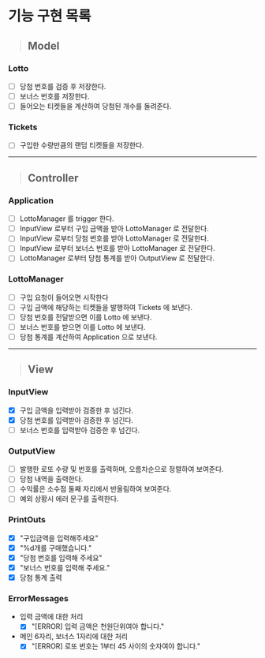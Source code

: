 # 기능 구현 목록
> ## Model

### Lotto
- [ ] 당첨 번호를 검증 후 저장한다.
- [ ] 보너스 번호를 저장한다.
- [ ] 들어오는 티켓들을 계산하여 당첨된 개수를 돌려준다.
### Tickets
- [ ] 구입한 수량만큼의 랜덤 티켓들을 저장한다.

------------------------------------------------------------
> ## Controller

### Application
- [ ] LottoManager 를 trigger 한다.
- [ ] InputView 로부터 구입 금액을 받아 LottoManager 로 전달한다.
- [ ] InputView 로부터 당첨 번호를 받아 LottoManager 로 전달한다.
- [ ] InputView 로부터 보너스 번호를 받아 LottoManager 로 전달한다.
- [ ] LottoManager 로부터 당첨 통계를 받아 OutputView 로 전달한다.

### LottoManager
- [ ] 구입 요청이 들어오면 시작한다
- [ ] 구입 금액에 해당하는 티켓들을 발행하여 Tickets 에 보낸다.
- [ ] 당첨 번호를 전달받으면 이를 Lotto 에 보낸다.
- [ ] 보너스 번호를 받으면 이를 Lotto 에 보낸다.
- [ ] 당첨 통계를 계산하여 Application 으로 보낸다.

------------------------------------------------------------
> ## View

### InputView
- [x] 구입 금액을 입력받아 검증한 후 넘긴다.
- [x] 당첨 번호를 입력받아 검증한 후 넘긴다.
- [ ] 보너스 번호를 입력받아 검증한 후 넘긴다.
### OutputView
- [ ] 발행한 로또 수량 및 번호를 출력하며, 오름차순으로 정렬하여 보여준다.
- [ ] 당첨 내역을 출력한다.
- [ ] 수익률은 소수점 둘째 자리에서 반올림하여 보여준다.
- [ ] 예외 상황시 에러 문구를 출력한다.
### PrintOuts
- [x] "구입금액을 입력해주세요"
- [x] "%d개를 구매했습니다."
- [x] "당첨 번호를 입력해 주세요"
- [x] "보너스 번호를 입력해 주세요."
- [x] 당첨 통계 출력
### ErrorMessages
- 입력 금액에 대한 처리
  - [x] "[ERROR] 입력 금액은 천원단위여야 합니다."
- 메인 6자리, 보너스 1자리에 대한 처리
  - [x] "[ERROR] 로또 번호는 1부터 45 사이의 숫자여야 합니다."